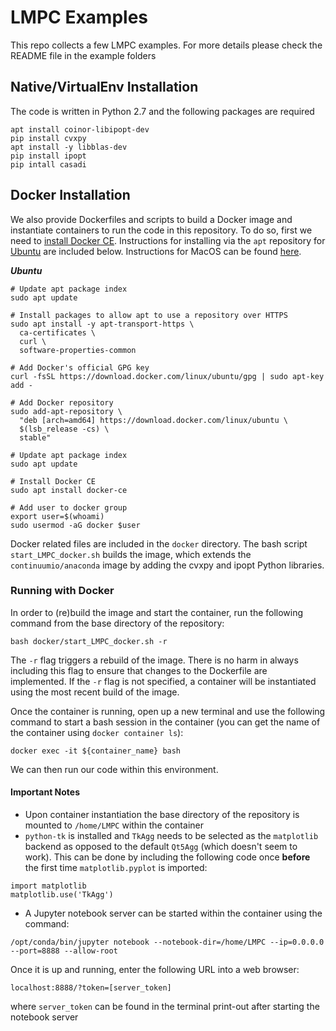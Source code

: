 # LMPC Examples

This repo collects a few LMPC examples. For more details please check the README file in the example folders

## Native/VirtualEnv Installation

The code is written in Python 2.7 and the following packages are required

```
apt install coinor-libipopt-dev
pip install cvxpy
apt install -y libblas-dev
pip install ipopt
pip intall casadi
```

## Docker Installation

We also provide Dockerfiles and scripts to build a Docker image and instantiate containers to run the code in this repository. To do so, first we need to [install Docker CE](https://docs.docker.com/install/). Instructions for installing via the `apt` repository for [Ubuntu](https://docs.docker.com/install/linux/docker-ce/ubuntu/) are included below. Instructions for MacOS can be found [here](https://docs.docker.com/docker-for-mac/install/).

___Ubuntu___

```
# Update apt package index
sudo apt update

# Install packages to allow apt to use a repository over HTTPS
sudo apt install -y apt-transport-https \
  ca-certificates \
  curl \
  software-properties-common

# Add Docker's official GPG key
curl -fsSL https://download.docker.com/linux/ubuntu/gpg | sudo apt-key add -

# Add Docker repository
sudo add-apt-repository \
  "deb [arch=amd64] https://download.docker.com/linux/ubuntu \
  $(lsb_release -cs) \
  stable"

# Update apt package index
sudo apt update

# Install Docker CE
sudo apt install docker-ce

# Add user to docker group
export user=$(whoami)
sudo usermod -aG docker $user
```

Docker related files are included in the `docker` directory. The bash script `start_LMPC_docker.sh` builds the image, which extends the `continuumio/anaconda` image by adding the cvxpy and ipopt Python libraries.

### Running with Docker

In order to (re)build the image and start the container, run the following command from the base directory of the repository:

```
bash docker/start_LMPC_docker.sh -r
```

The `-r` flag triggers a rebuild of the image. There is no harm in always including this flag to ensure that changes to the Dockerfile are implemented. If the `-r` flag is not specified, a container will be instantiated using the most recent build of the image.

Once the container is running, open up a new terminal and use the following command to start a bash session in the container (you can get the name of the container using `docker container ls`):

```
docker exec -it ${container_name} bash
```

We can then run our code within this environment.

#### Important Notes

- Upon container instantiation the base directory of the repository is mounted to `/home/LMPC` within the container
- `python-tk` is installed and `TkAgg` needs to be selected as the `matplotlib` backend as opposed to the default `Qt5Agg` (which doesn't seem to work). This can be done by including the following code once __before__ the first time `matplotlib.pyplot` is imported:
```
import matplotlib
matplotlib.use('TkAgg')
```
- A Jupyter notebook server can be started within the container using the command:
```
/opt/conda/bin/jupyter notebook --notebook-dir=/home/LMPC --ip=0.0.0.0 --port=8888 --allow-root
```
Once it is up and running, enter the following URL into a web browser:
```
localhost:8888/?token=[server_token]
```
where `server_token` can be found in the terminal print-out after starting the notebook server
